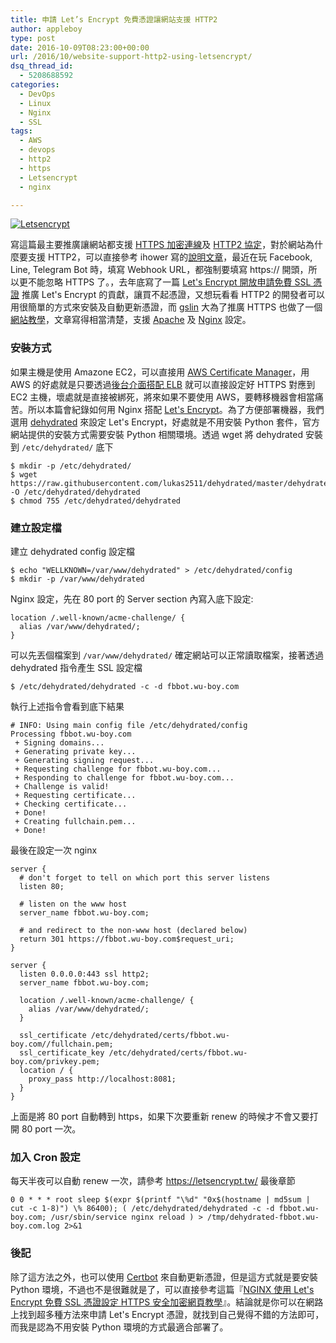 ```yaml
---
title: 申請 Let’s Encrypt 免費憑證讓網站支援 HTTP2
author: appleboy
type: post
date: 2016-10-09T08:23:00+00:00
url: /2016/10/website-support-http2-using-letsencrypt/
dsq_thread_id:
  - 5208688592
categories:
  - DevOps
  - Linux
  - Nginx
  - SSL
tags:
  - AWS
  - devops
  - http2
  - https
  - Letsencrypt
  - nginx

---
```

<a data-flickr-embed="true"  href="https://www.flickr.com/photos/appleboy/23840721545/in/dateposted-public/" title="Letsencrypt"><img src="https://i1.wp.com/farm6.staticflickr.com/5803/23840721545_e0350b687f.jpg?w=300&#038;ssl=1" alt="Letsencrypt" data-recalc-dims="1" /></a>

寫這篇最主要推廣讓網站都支援 [HTTPS 加密連線][1]及 [HTTP2 協定][2]，對於網站為什麼要支援 HTTP2，可以直接參考 ihower 寫的[說明文章][3]，最近在玩 Facebook, Line, Telegram Bot 時，填寫 Webhook URL，都強制要填寫 https:// 開頭，所以更不能忽略 HTTPS 了。，去年底寫了一篇 [Let's Encrypt 開放申請免費 SSL 憑證][4] 推廣 Let's Encrypt 的貢獻，讓買不起憑證，又想玩看看 HTTP2 的開發者可以用很簡單的方式來安裝及自動更新憑證，而 [gslin][5] 大為了推廣 HTTPS 也做了一個[網站教學][6]，文章寫得相當清楚，支援 [Apache][7] 及 [Nginx][8] 設定。

<!--more-->

### 安裝方式

如果主機是使用 Amazone EC2，可以直接用 [AWS Certificate Manager][9]，用 AWS 的好處就是只要透過[後台介面搭配 ELB][10] 就可以直接設定好 HTTPS 對應到 EC2 主機，壞處就是直接被綁死，將來如果不要使用 AWS，要轉移機器會相當痛苦。所以本篇會紀錄如何用 Nginx 搭配 [Let's Encrypt][11]。為了方便部署機器，我們選用 [dehydrated][12] 來設定 Let's Encrypt，好處就是不用安裝 Python 套件，官方網站提供的安裝方式需要安裝 Python 相關環境。透過 wget 將 dehydrated 安裝到 `/etc/dehydrated/` 底下

<pre><code class="language-bash">$ mkdir -p /etc/dehydrated/
$ wget https://raw.githubusercontent.com/lukas2511/dehydrated/master/dehydrated -O /etc/dehydrated/dehydrated
$ chmod 755 /etc/dehydrated/dehydrated</code></pre>

### 建立設定檔

建立 dehydrated config 設定檔

    $ echo "WELLKNOWN=/var/www/dehydrated" > /etc/dehydrated/config 
    $ mkdir -p /var/www/dehydrated

Nginx 設定，先在 80 port 的 Server section 內寫入底下設定:

<pre><code class="language-bash">location /.well-known/acme-challenge/ {
  alias /var/www/dehydrated/;
}</code></pre>

可以先丟個檔案到 `/var/www/dehydrated/` 確定網站可以正常讀取檔案，接著透過 dehydrated 指令產生 SSL 設定檔

<pre><code class="language-bash">$ /etc/dehydrated/dehydrated -c -d fbbot.wu-boy.com</code></pre>

執行上述指令會看到底下結果

<pre><code class="language-bash"># INFO: Using main config file /etc/dehydrated/config
Processing fbbot.wu-boy.com
 + Signing domains...
 + Generating private key...
 + Generating signing request...
 + Requesting challenge for fbbot.wu-boy.com...
 + Responding to challenge for fbbot.wu-boy.com...
 + Challenge is valid!
 + Requesting certificate...
 + Checking certificate...
 + Done!
 + Creating fullchain.pem...
 + Done!</code></pre>

最後在設定一次 nginx

<pre><code class="language-bash">server {
  # don&#039;t forget to tell on which port this server listens
  listen 80;

  # listen on the www host
  server_name fbbot.wu-boy.com;

  # and redirect to the non-www host (declared below)
  return 301 https://fbbot.wu-boy.com$request_uri;
}

server {
  listen 0.0.0.0:443 ssl http2;
  server_name fbbot.wu-boy.com;

  location /.well-known/acme-challenge/ {
    alias /var/www/dehydrated/;
  }

  ssl_certificate /etc/dehydrated/certs/fbbot.wu-boy.com//fullchain.pem;
  ssl_certificate_key /etc/dehydrated/certs/fbbot.wu-boy.com/privkey.pem;
  location / {
    proxy_pass http://localhost:8081;
  }
}</code></pre>

上面是將 80 port 自動轉到 https，如果下次要重新 renew 的時候才不會又要打開 80 port 一次。

### 加入 Cron 設定

每天半夜可以自動 renew 一次，請參考 <https://letsencrypt.tw/> 最後章節

<pre><code class="language-bash">0 0 * * * root sleep $(expr $(printf "\%d" "0x$(hostname | md5sum | cut -c 1-8)") \% 86400); ( /etc/dehydrated/dehydrated -c -d fbbot.wu-boy.com; /usr/sbin/service nginx reload ) &gt; /tmp/dehydrated-fbbot.wu-boy.com.log 2&gt;&1</code></pre>

### 後記

除了這方法之外，也可以使用 [Certbot][13] 來自動更新憑證，但是這方式就是要安裝 Python 環境，不過也不是很難就是了，可以直接參考這篇『[NGINX 使用 Let's Encrypt 免費 SSL 憑證設定 HTTPS 安全加密網頁教學][14]』。結論就是你可以在網路上找到超多種方法來申請 Let's Encrypt 憑證，就找到自己覺得不錯的方法即可，而我是認為不用安裝 Python 環境的方式最適合部署了。

 [1]: https://en.wikipedia.org/wiki/HTTPS
 [2]: https://en.wikipedia.org/wiki/HTTP/2
 [3]: https://ihower.tw/blog/archives/8489
 [4]: https://blog.wu-boy.com/2015/12/letsencrypt-entering-public-beta-free-ssl/
 [5]: https://blog.gslin.org/
 [6]: https://letsencrypt.tw/
 [7]: https://httpd.apache.org/
 [8]: https://nginx.org/
 [9]: https://aws.amazon.com/tw/certificate-manager/
 [10]: http://docs.aws.amazon.com/elasticloadbalancing/latest/classic/elb-create-https-ssl-load-balancer.html
 [11]: https://letsencrypt.org/
 [12]: https://github.com/lukas2511/dehydrated
 [13]: https://github.com/certbot/certbot
 [14]: https://blog.gtwang.org/linux/secure-nginx-with-lets-encrypt-ssl-certificate-on-ubuntu-and-debian/